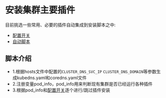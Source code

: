 # 安装集群主要插件

目前挑选一些常用、必要的插件自动集成到安装脚本之中:  
- [配置开关](../roles/cluster-addon/defaults/main.yml)
- [自动脚本](../roles/cluster-addon/tasks/main.yml)

## 脚本介绍

- 1.根据hosts文件中配置的`CLUSTER_DNS_SVC_IP` `CLUSTER_DNS_DOMAIN`等参数生成kubedns.yaml和coredns.yaml文件
- 2.注册变量pod_info，pod_info用来判断现有集群是否已经运行各种插件
- 3.根据pod_info和[配置开关](../roles/cluster-addon/defaults/main.yml)逐个进行/跳过插件安装
